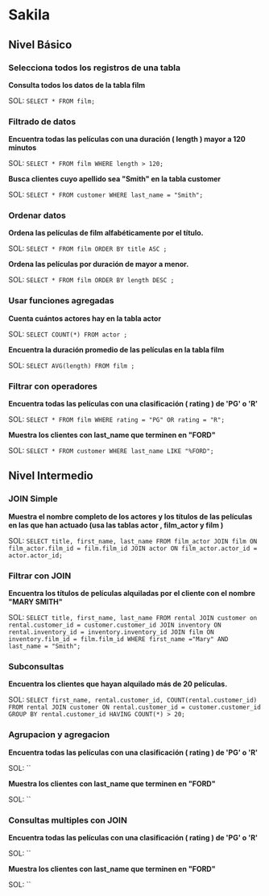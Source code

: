 # Sakila
 
## Nivel Básico

### Selecciona todos los registros de una tabla


**Consulta todos los datos de la tabla film** 

SOL:
`SELECT * FROM film;`

### Filtrado de datos

**Encuentra todas las películas con una duración ( length ) mayor a 120 minutos**

SOL: `SELECT * FROM film WHERE length > 120;`

**Busca clientes cuyo apellido sea "Smith" en la tabla customer**

SOL: `SELECT * FROM customer WHERE last_name = "Smith";`

### Ordenar datos

**Ordena las películas de film alfabéticamente por el título.**

SOL: `SELECT * FROM film ORDER BY title ASC ;`

**Ordena las películas por duración de mayor a menor.**

SOL: `SELECT * FROM film ORDER BY length DESC ;`

### Usar funciones agregadas

**Cuenta cuántos actores hay en la tabla actor**

SOL: `SELECT COUNT(*) FROM actor ;`

**Encuentra la duración promedio de las películas en la tabla film**

SOL: `SELECT AVG(length) FROM film ;`

### Filtrar con operadores

**Encuentra todas las películas con una clasificación ( rating ) de 'PG' o 'R'**

SOL: `SELECT * FROM film WHERE rating = "PG" OR rating = "R";`

**Muestra los clientes con last_name que terminen en "FORD"**

SOL: `SELECT * FROM customer WHERE last_name LIKE "%FORD";`

## Nivel Intermedio

### JOIN Simple

**Muestra el nombre completo de los actores y los títulos de las películas en las que han actuado (usa las tablas actor , film_actor y film )**

SOL: `SELECT title, first_name, last_name FROM film_actor JOIN film ON film_actor.film_id = film.film_id JOIN actor ON film_actor.actor_id = actor.actor_id;`

### Filtrar con JOIN

**Encuentra los títulos de películas alquiladas por el cliente con el nombre "MARY SMITH"**

SOL: `SELECT title, first_name, last_name FROM rental JOIN customer on rental.customer_id = customer.customer_id JOIN inventory ON rental.inventory_id = inventory.inventory_id JOIN film ON inventory.film_id = film.film_id WHERE first_name ="Mary" AND last_name = "Smith";`


### Subconsultas

**Encuentra los clientes que hayan alquilado más de 20 películas.**

SOL: `SELECT first_name, rental.customer_id, COUNT(rental.customer_id) FROM rental JOIN customer ON rental.customer_id = customer.customer_id  GROUP BY rental.customer_id HAVING COUNT(*) > 20;`


### Agrupacion y agregacion

**Encuentra todas las películas con una clasificación ( rating ) de 'PG' o 'R'**

SOL: ``

**Muestra los clientes con last_name que terminen en "FORD"**

SOL: ``

### Consultas multiples con JOIN

**Encuentra todas las películas con una clasificación ( rating ) de 'PG' o 'R'**

SOL: ``

**Muestra los clientes con last_name que terminen en "FORD"**

SOL: ``